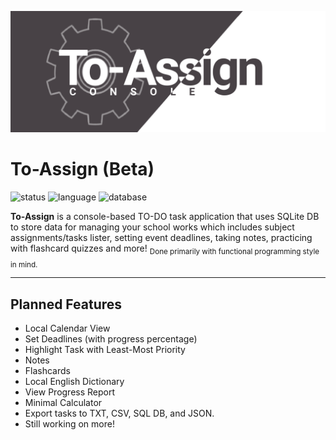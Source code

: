 ![Cover](https://github.com/vonnogadas/To-Assign/blob/fd299e298889ec4d61fdae39c5839d0c929ebd87/res/Untitled140.png)



# To-Assign (Beta)
![status](https://img.shields.io/badge/status-work--in--progress-red?logo=appveyor&style=flat-square) ![language](https://img.shields.io/badge/language-C%2B%2B-blue?logo=appveyor&style=flat-square) ![database](https://img.shields.io/badge/database-SQLite-yellow?logo=appveyor&style=flat-square)

**To-Assign** is a console-based TO-DO task application that uses SQLite DB to store data for managing your school works which includes subject assignments/tasks lister, setting event deadlines, taking notes, practicing with flashcard quizzes and more! <sub> Done primarily with functional programming style in mind.</sub>

---


## Planned Features
- Local Calendar View
- Set Deadlines (with progress percentage)
- Highlight Task with Least-Most Priority
- Notes
- Flashcards
- Local English Dictionary 
- View Progress Report
- Minimal Calculator
- Export tasks to TXT, CSV, SQL DB, and JSON.
- Still working on more!
